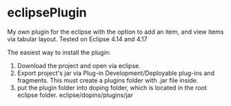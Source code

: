 # eclipsePlugin
My own plugin for the eclipse with the option to add an item, and view items via tabular layout. 
Tested on Eclipse 4.14 and 4.17

The easiest way to install the plugin:
1. Download the project and open via eclipse.
2. Export project's jar via Plug-in Development/Deployable plug-ins and fragments. This must create a plugins folder with .jar file inside.
3. put the plugin folder into doping folder, which is located in the root eclipse folder. eclipse/dopins/plugins/jar
